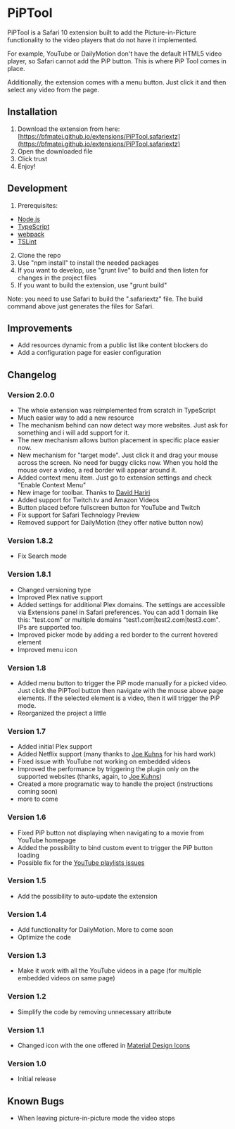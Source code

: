 # PiPTool
PiPTool is a Safari 10 extension built to add the Picture-in-Picture functionality to the video players that do not have it implemented.

For example, YouTube or DailyMotion don't have the default HTML5 video player, so Safari cannot add the PiP button. This is where PiP Tool comes in place.

Additionally, the extension comes with a menu button. Just click it and then select any video from the page.

## Installation
1. Download the extension from here: [https://bfmatei.github.io/extensions/PiPTool.safariextz](https://bfmatei.github.io/extensions/PiPTool.safariextz)
2. Open the downloaded file
3. Click trust
4. Enjoy!

## Development
1. Prerequisites: 
- [Node.js](https://nodejs.org/en/)
- [TypeScript](https://www.typescriptlang.org)
- [webpack](https://webpack.github.io) 
- [TSLint](https://palantir.github.io/tslint/)
2. Clone the repo
3. Use "npm install" to install the needed packages
4. If you want to develop, use "grunt live" to build and then listen for changes in the project files
5. If you want to build the extension, use "grunt build"

Note: you need to use Safari to build the ".safariextz" file. The build command above just generates the files for Safari.

## Improvements
- Add resources dynamic from a public list like content blockers do
- Add a configuration page for easier configuration

## Changelog
### Version 2.0.0
- The whole extension was reimplemented from scratch in TypeScript
- Much easier way to add a new resource
- The mechanism behind can now detect way more websites. Just ask for something and i will add support for it.
- The new mechanism allows button placement in specific place easier now.
- New mechanism for "target mode". Just click it and drag your mouse across the screen. No need for buggy clicks now. When you hold the mouse over a video, a red border will appear around it.
- Added context menu item. Just go to extension settings and check "Enable Context Menu"
- New image for toolbar. Thanks to [David Hariri](https://github.com/davidhariri)
- Added support for Twitch.tv and Amazon Videos
- Button placed before fullscreen button for YouTube and Twitch
- Fix support for Safari Technology Preview
- Removed support for DailyMotion (they offer native button now)

### Version 1.8.2
- Fix Search mode

### Version 1.8.1
- Changed versioning type
- Improved Plex native support
- Added settings for additional Plex domains. The settings are accessible via Extensions panel in Safari preferences. You can add 1 domain like this: "test.com" or multiple domains "test1.com|test2.com|test3.com". IPs are supported too.
- Improved picker mode by adding a red border to the current hovered element
- Improved menu icon

### Version 1.8
- Added menu button to trigger the PiP mode manually for a picked video. Just click the PiPTool button then navigate with the mouse above page elements. If the selected element is a video, then it will trigger the PiP mode.
- Reorganized the project a little

### Version 1.7
- Added initial Plex support
- Added Netflix support (many thanks to [Joe Kuhns](https://github.com/JoeKuhns) for his hard work)
- Fixed issue with YouTube not working on embedded videos
- Improved the performance by triggering the plugin only on the supported websites (thanks, again, to [Joe Kuhns](https://github.com/JoeKuhns))
- Created a more programatic way to handle the project (instructions coming soon)
- more to come

### Version 1.6
- Fixed PiP button not displaying when navigating to a movie from YouTube homepage
- Added the possibility to bind custom event to trigger the PiP button loading
- Possible fix for the [YouTube playlists issues](https://github.com/bfmatei/PiPTool.safariextension/issues/3)

### Version 1.5
- Add the possibility to auto-update the extension

### Version 1.4
- Add functionality for DailyMotion. More to come soon
- Optimize the code

### Version 1.3
- Make it work with all the YouTube videos in a page (for multiple embedded videos on same page)

### Version 1.2
- Simplify the code by removing unnecessary attribute

### Version 1.1
- Changed icon with the one offered in [Material Design Icons](https://design.google.com/icons/#ic_picture_in_picture)

### Version 1.0
- Initial release

## Known Bugs
- When leaving picture-in-picture mode the video stops
